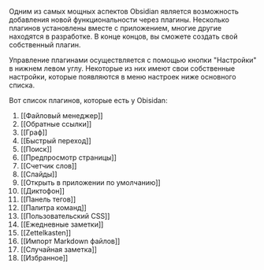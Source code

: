 Одним из самых мощных аспектов Obsidian является возможность добавления новой функциональности через плагины. Несколько плагинов установлены вместе с приложением, многие другие находятся в разработке. В конце концов, вы сможете создать свой собственный плагин.

Управление плагинами осуществляется с помощью кнопки "Настройки" в нижнем левом углу. Некоторые из них имеют свои собственные настройки, которые появляются в меню настроек ниже основного списка. 

Вот список плагинов, которые есть у Obisidan:

1. [[Файловый менеджер]]
1. [[Обратные ссылки]]
1. [[Граф]]
1. [[Быстрый переход]]
1. [[Поиск]]
1. [[Предпросмотр страницы]]
1. [[Счетчик слов]]
1. [[Слайды]]
1. [[Открыть в приложении по умолчанию]]
1. [[Диктофон]]
1. [[Панель тегов]]
1. [[Палитра команд]]
1. [[Пользовательский CSS]]
1. [[Ежедневные заметки]]
1. [[Zettelkasten]]
1. [[Импорт Markdown файлов]]
1. [[Случайная заметка]]
1. [[Избранное]]